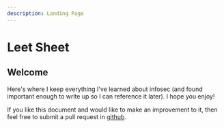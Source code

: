 ```yaml
---
description: Landing Page
---
```


# Leet Sheet

## Welcome

Here's where I keep everything I've learned about infosec \(and found important enough to write up so I can reference it later\). I hope you enjoy!

If you like this document and would like to make an improvement to it, then feel free to submit a pull request in [github](https://github.com/heinosasshallik/leetsheet-gitbook).




